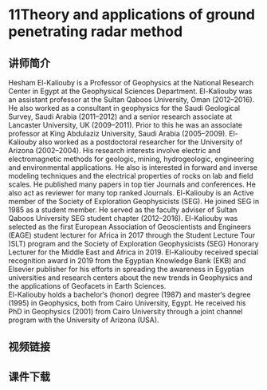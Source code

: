 # 11Theory and applications of ground penetrating radar method
## 讲师简介
 

Hesham El-Kaliouby is a Professor of Geophysics at the National Research Center in Egypt at the Geophysical Sciences Department. 
El-Kaliouby was an assistant professor at the Sultan Qaboos University, Oman (2012–2016). He also worked as a consultant in geophysics for the Saudi Geological Survey, Saudi Arabia (2011–2012) and a senior research associate at Lancaster University, UK (2009–2011). Prior to this he was an associate professor at King Abdulaziz University, Saudi Arabia (2005–2009). El-Kaliouby also worked as a postdoctoral researcher for the University of Arizona (2002–2004). 
His research interests involve electric and electromagnetic methods for geologic, mining, hydrogeologic, engineering and environmental applications. He also is interested in forward and inverse modeling techniques and the electrical properties of rocks on lab and field scales. He published many papers in top tier Journals and conferences. He also act as reviewer for many top ranked Journals.
El-Kaliouby is an Active member of the Society of Exploration Geophysicists (SEG). He joined SEG in 1985 as a student member. He served as the faculty adviser of Sultan Qaboos University SEG student chapter (2012–2016). 
El-Kaliouby was selected as the first European Association of Geoscientists and Engineers (EAGE) student lecturer for Africa in 2017 through the Student Lecture Tour )SLT) program and the Society of Exploration Geophysicists (SEG) Honorary Lecturer for the Middle East and Africa in 2019.
El-Kaliouby received special recognition award in 2019 from the Egyptian Knowledge Bank (EKB) and Elsevier publisher for his efforts in spreading the awareness in Egyptian universities and research centers about the new trends in Geophysics and the applications of Geofacets in Earth Sciences.   
El-Kaliouby holds a bachelor‘s (honor) degree (1987) and master‘s degree (1995) in Geophysics, both from Cairo University, Egypt. He received his PhD in Geophysics (2001) from Cairo University through a joint channel program with the University of Arizona (USA).


## 视频链接


## 课件下载
